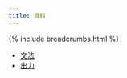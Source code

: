 ```yaml
---
title: 資料
---
```

{% include breadcrumbs.html %}

* [文法](grammer/index.html)
* [出力](output/index.html)
